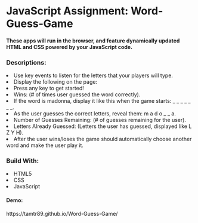 <h1>JavaScript Assignment: Word-Guess-Game</h1>
<h4>These apps will run in the browser, and feature dynamically updated HTML and CSS powered by your JavaScript code.</h4>

<h3>Descriptions:</h3>
<li>Use key events to listen for the letters that your players will type.
<li>Display the following on the page:
<li>Press any key to get started!
<li>Wins: (# of times user guessed the word correctly).


<li>If the word is madonna, display it like this when the game starts: _ _ _ _ _ _ _.
<li>As the user guesses the correct letters, reveal them: m a d o _  _ a.

<li>Number of Guesses Remaining: (# of guesses remaining for the user).
<li>Letters Already Guessed: (Letters the user has guessed, displayed like L Z Y H).
<li>After the user wins/loses the game should automatically choose another word and make the user play it.

<h3>Build With: </h3>
<li>HTML5
<li>CSS
 <li>JavaScript
   
   <h4>Demo:</h4>
https://tamtr89.github.io/Word-Guess-Game/
